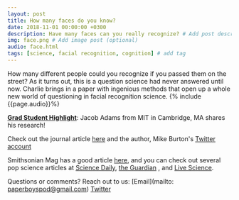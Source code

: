 ```yaml
---
layout: post
title: How many faces do you know?
date: 2018-11-01 00:00:00 +0300
description: Have many faces can you really recognize? # Add post description (shows up as description on social media posts)
img: face.png # Add image post (optional)
audio: face.html
tags: [science, facial recognition, cognition] # add tag
---
```


How many different people could you recognize if you passed them on the street? As it turns out, this is a question science had never answered until now. Charlie brings in a paper with ingenious methods that open up a whole new world of questioning in facial recognition science.
{% include {{page.audio}}%}

[**Grad Student Highlight**](http://paperboyspodcast.com/gradhighlight/): Jacob Adams from MIT in Cambridge, MA shares his research!

Check out the journal article [here](http://rspb.royalsocietypublishing.org/content/285/1888/20181319) and the author, Mike Burton's [Twitter account](https://twitter.com/mikeburton47)  

Smithsonian Mag has a good article [here](https://www.smithsonianmag.com/smart-news/average-person-can-recognize-5000-faces-180970527/), and you can check out several pop science articles at [Science Daily](https://www.sciencedaily.com/releases/2018/10/181009210730.htm), [the Guardian](https://www.theguardian.com/science/2018/oct/10/how-many-faces-average-person-recognises-5000) , and [Live Science](https://www.livescience.com/63830-people-remember-5000-faces.html).


Questions or comments? Reach out to us: [Email](mailto: paperboyspod@gmail.com) [Twitter](https://twitter.com/PaperBoysPod)
